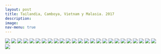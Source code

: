 ```yaml
---
layout: post
title: Tailandia, Camboya, Vietnam y Malasia. 2017
description:
image:
nav-menu: true
---
```

![](assets/images/tailandia/16730239_10208581886851767_761439620665711164_n.jpg)
![](assets/images/tailandia/CAMBOYA-2017.10.JPG)
![](assets/images/tailandia/CAMBOYA-2017.11.JPG)
![](assets/images/tailandia/CAMBOYA-2017.12.JPG)
![](assets/images/tailandia/CAMBOYA-2017.2.JPG)
![](assets/images/tailandia/CAMBOYA-2017.4.JPG)
![](assets/images/tailandia/CAMBOYA-2017.5.JPG)
![](assets/images/tailandia/CAMBOYA-2017.7.JPG)
![](assets/images/tailandia/CAMBOYA-2017.8.JPG)
![](assets/images/tailandia/CAMBOYA-2017.9.JPG)
![](assets/images/tailandia/CAMBOYA-2017.JPG)
![](assets/images/tailandia/MALASIA-2017.2.JPG)
![](assets/images/tailandia/MALASIA-2017.JPG)
![](assets/images/tailandia/TAILANDIA-2017.2.JPG)
![](assets/images/tailandia/TAILANDIA-2017.JPG)
![](assets/images/tailandia/VIETNAM-2017.10.JPG)
![](assets/images/tailandia/VIETNAM-2017.11.JPG)
![](assets/images/tailandia/VIETNAM-2017.2.JPG)
![](assets/images/tailandia/VIETNAM-2017.3.JPG)
![](assets/images/tailandia/VIETNAM-2017.4.JPG)
![](assets/images/tailandia/VIETNAM-2017.5.JPG)
![](assets/images/tailandia/VIETNAM-2017.6.JPG)
![](assets/images/tailandia/VIETNAM-2017.7.JPG)
![](assets/images/tailandia/VIETNAM-2017.8.JPG)
![](assets/images/tailandia/VIETNAM-2017.9.JPG)
![](assets/images/tailandia/VIETNAM-2017.JPG)
